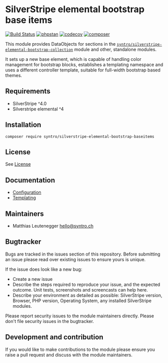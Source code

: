 # SilverStripe elemental bootstrap base items

[![Build Status](https://travis-ci.com/syntro-opensource/silverstripe-elemental-bootstrap-baseitems.svg?branch=master)](https://travis-ci.com/syntro-opensource/silverstripe-elemental-bootstrap-baseitems)
[![phpstan](https://img.shields.io/badge/PHPStan-enabled-success)](https://github.com/phpstan/phpstan)
[![codecov](https://codecov.io/gh/syntro-opensource/silverstripe-elemental-bootstrap-baseitems/branch/master/graph/badge.svg)](https://codecov.io/gh/syntro-opensource/silverstripe-elemental-bootstrap-baseitems)
[![composer](https://img.shields.io/packagist/dt/syntro/silverstripe-elemental-bootstrap-baseitems?color=success&logo=composer)](https://packagist.org/packages/syntro/silverstripe-elemental-bootstrap-baseitems)


This module provides DataObjects for sections in the
[`syntro/silverstripe-elemental-bootstrap-collection`](https://github.com/syntro-opensource/silverstripe-elemental-bootstrap-collection) module and other, standalone modules.

It sets up a new base element, which is capable of handling color management
for bootstrap blocks, establishes a templating namespace and uses a different
controller template, suitable for full-width bootstrap based themes.

## Requirements

* SilverStripe ^4.0
* Silverstripe elemental ^4

## Installation

```
composer require syntro/silverstripe-elemental-bootstrap-baseitems
```


## License
See [License](license.md)

## Documentation

* [Configuration](docs/en/Configuration.md)
* [Templating](docs/en/Templating.md)

## Maintainers
 * Matthias Leutenegger <hello@syntro.ch>

## Bugtracker
Bugs are tracked in the issues section of this repository. Before submitting an issue please read over
existing issues to ensure yours is unique.

If the issue does look like a new bug:

 - Create a new issue
 - Describe the steps required to reproduce your issue, and the expected outcome. Unit tests, screenshots
 and screencasts can help here.
 - Describe your environment as detailed as possible: SilverStripe version, Browser, PHP version,
 Operating System, any installed SilverStripe modules.

Please report security issues to the module maintainers directly. Please don't file security issues in the bugtracker.

## Development and contribution
If you would like to make contributions to the module please ensure you raise a pull request and discuss with the module maintainers.
